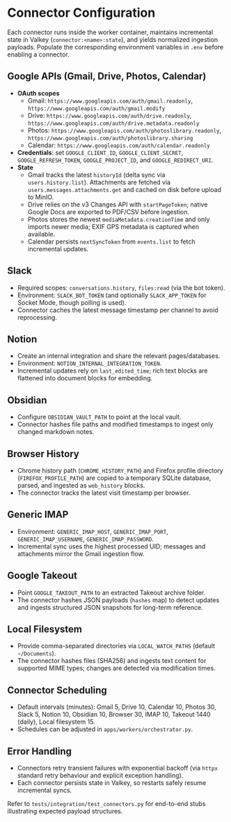 # Connector Configuration

Each connector runs inside the worker container, maintains incremental state in Valkey (`connector:<name>:state`), and yields normalized ingestion payloads. Populate the corresponding environment variables in `.env` before enabling a connector.

## Google APIs (Gmail, Drive, Photos, Calendar)
- **OAuth scopes**
  - Gmail: `https://www.googleapis.com/auth/gmail.readonly`, `https://www.googleapis.com/auth/gmail.modify`
  - Drive: `https://www.googleapis.com/auth/drive.readonly`, `https://www.googleapis.com/auth/drive.metadata.readonly`
  - Photos: `https://www.googleapis.com/auth/photoslibrary.readonly`, `https://www.googleapis.com/auth/photoslibrary.sharing`
  - Calendar: `https://www.googleapis.com/auth/calendar.readonly`
- **Credentials**: set `GOOGLE_CLIENT_ID`, `GOOGLE_CLIENT_SECRET`, `GOOGLE_REFRESH_TOKEN`, `GOOGLE_PROJECT_ID`, and `GOOGLE_REDIRECT_URI`.
- **State**
  - Gmail tracks the latest `historyId` (delta sync via `users.history.list`). Attachments are fetched via `users.messages.attachments.get` and cached on disk before upload to MinIO.
  - Drive relies on the v3 Changes API with `startPageToken`; native Google Docs are exported to PDF/CSV before ingestion.
  - Photos stores the newest `mediaMetadata.creationTime` and only imports newer media; EXIF GPS metadata is captured when available.
  - Calendar persists `nextSyncToken` from `events.list` to fetch incremental updates.

## Slack
- Required scopes: `conversations.history`, `files:read` (via the bot token).
- Environment: `SLACK_BOT_TOKEN` (and optionally `SLACK_APP_TOKEN` for Socket Mode, though polling is used).
- Connector caches the latest message timestamp per channel to avoid reprocessing.

## Notion
- Create an internal integration and share the relevant pages/databases.
- Environment: `NOTION_INTERNAL_INTEGRATION_TOKEN`.
- Incremental updates rely on `last_edited_time`; rich text blocks are flattened into document blocks for embedding.

## Obsidian
- Configure `OBSIDIAN_VAULT_PATH` to point at the local vault.
- Connector hashes file paths and modified timestamps to ingest only changed markdown notes.

## Browser History
- Chrome history path (`CHROME_HISTORY_PATH`) and Firefox profile directory (`FIREFOX_PROFILE_PATH`) are copied to a temporary SQLite database, parsed, and ingested as `web_history` blocks.
- The connector tracks the latest visit timestamp per browser.

## Generic IMAP
- Environment: `GENERIC_IMAP_HOST`, `GENERIC_IMAP_PORT`, `GENERIC_IMAP_USERNAME`, `GENERIC_IMAP_PASSWORD`.
- Incremental sync uses the highest processed UID; messages and attachments mirror the Gmail ingestion flow.

## Google Takeout
- Point `GOOGLE_TAKEOUT_PATH` to an extracted Takeout archive folder.
- The connector hashes JSON payloads (`hashes` map) to detect updates and ingests structured JSON snapshots for long-term reference.

## Local Filesystem
- Provide comma-separated directories via `LOCAL_WATCH_PATHS` (default `~/Documents`).
- The connector hashes files (SHA256) and ingests text content for supported MIME types; changes are detected via modification times.

## Connector Scheduling
- Default intervals (minutes): Gmail 5, Drive 10, Calendar 10, Photos 30, Slack 5, Notion 10, Obsidian 10, Browser 30, IMAP 10, Takeout 1440 (daily), Local filesystem 15.
- Schedules can be adjusted in `apps/workers/orchestrator.py`.

## Error Handling
- Connectors retry transient failures with exponential backoff (via `httpx` standard retry behaviour and explicit exception handling).
- Each connector persists state in Valkey, so restarts safely resume incremental syncs.

Refer to `tests/integration/test_connectors.py` for end-to-end stubs illustrating expected payload structures.
